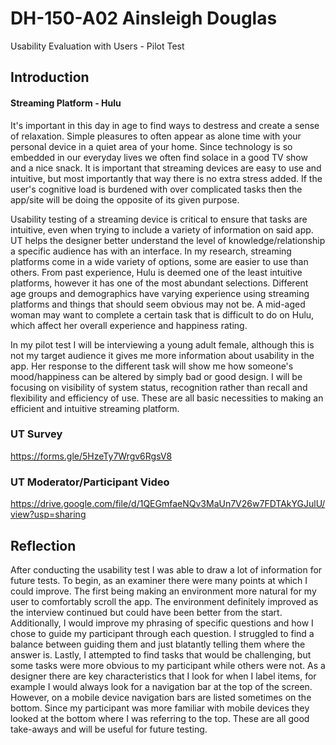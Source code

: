 # DH-150-A02 Ainsleigh Douglas
Usability Evaluation with Users - Pilot Test

## Introduction
#### Streaming Platform - Hulu
It's important in this day in age to find ways to destress and create a sense of relaxation. Simple pleasures to often appear as alone time with your personal device in a quiet area of your home. Since technology is so embedded in our everyday lives we often find solace in a good TV show and a nice snack. It is important that streaming devices are easy to use and intuitive, but most importantly that way there is no extra stress added. If the user's cognitive load is burdened with over complicated tasks then the app/site will be doing the opposite of its given purpose.

Usability testing of a streaming device is critical to ensure that tasks are intuitive, even when trying to include a variety of information on said app. UT helps the designer better understand the level of knowledge/relationship a specific audience has with an interface. In my research, streaming platforms come in a wide variety of options, some are easier to use than others. From past experience, Hulu is deemed one of the least intuitive platforms, however it has one of the most abundant selections. Different age groups and demographics have varying experience using streaming platforms and things that should seem obvious may not be. A mid-aged woman may want to complete a certain task that is difficult to do on Hulu, which affect her overall experience and happiness rating.  

In my pilot test I will be interviewing a young adult female, although this is not my target audience it gives me more information about usability in the app. Her response to the different task will show me how someone's mood/happiness can be altered by simply bad or good design. I will be focusing on visibility of system status, recognition rather than recall and flexibility and efficiency of use. These are all basic necessities to making an efficient and intuitive streaming platform.

### UT Survey
https://forms.gle/5HzeTy7Wrgv6RgsV8

### UT Moderator/Participant Video
https://drive.google.com/file/d/1QEGmfaeNQv3MaUn7V26w7FDTAkYGJulU/view?usp=sharing

## Reflection
After conducting the usability test I was able to draw a lot of information for future tests. To begin, as an examiner there were many points at which I could improve. The first being making an environment more natural for my user to comfortably scroll the app. The environment definitely improved as the interview continued but could have been better from the start. Additionally, I would improve my phrasing of specific questions and how I chose to guide my participant through each question. I struggled to find a balance between guiding them and just blatantly telling them where the answer is. Lastly, I attempted to find tasks that would be challenging, but some tasks were more obvious to my participant while others were not. As a designer there are key characteristics that I look for when I label items, for example I would always look for a navigation bar at the top of the screen. However, on a mobile device navigation bars are listed sometimes on the bottom. Since my participant was more familiar with mobile devices they looked at the bottom where I was referring to the top. These are all good take-aways and will be useful for future testing.

